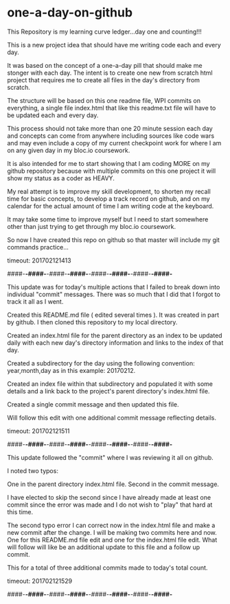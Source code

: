# one-a-day-on-github

This Repository is my learning curve ledger...day one and counting!!!

This is a new project idea that should have me writing code each and every day.

It was based on the concept of a one-a-day pill that should make me stonger
with each day.  The intent is to create one new from scratch html project that
requires me to create all files in the day's directory from scratch.

The structure will be based on this one readme file, WPI commits on everything,
a single file index.html that like this readme.txt file will have to be 
updated each and every day.

This process should not take more than one 20 minute session each day and
concepts can come from anywhere including sources like code wars and may even
include a copy of my current checkpoint work for where I am on any given day in
my bloc.io coursework.

It is also intended for me to start showing that I am coding MORE on my github
repository because with multiple commits on this one project it will show my
status as a coder as HEAVY.

My real attempt is to improve my skill development, to shorten my recall time
for basic concepts, to develop a track record on github, and on my calendar for
the actual amount of time I am writing code at the keyboard.

It may take some time to improve myself but I need to start somewhere other
than just trying to get through my bloc.io coursework.

So now I have created this repo on github so that master will include my git
commands practice...

timeout:  201702121413

####-****-####-****-####-****-####-****-####-****-####-****-####-****-####-****

This update was for today's multiple actions that I failed to break down into 
individual "commit" messages.  There was so much that I did that I forgot to 
track it all as I went.

Created this README.md file ( edited several times ).  It was created in part
by github.  I then cloned this repository to my local directory.

Created an index.html file for the parent directory as an index to be
updated daily with each new day's directory information and links to the index
of that day.

Created a subdirectory for the day using the following convention:
year,month,day as in this example:  20170212.

Created an index file within that subdirectory and populated it with
some details and a link back to the project's parent directory's index.html
file.

Created a single commit message and then updated this file.

Will follow this edit with one additional commit message reflecting details.

timeout:  201702121511

####-****-####-****-####-****-####-****-####-****-####-****-####-****-####-****

This update followed the "commit" where I was reviewing it all on github.

I noted two typos:

One in the parent directory index.html file.  Second in the commit message.

I have elected to skip the second since I have already made at least one commit
since the error was made and I do not wish to "play" that hard at this time.

The second typo error I can correct now in the index.html file and make a new
commit after the change.  I will be making two commits here and now.  One for
this README.md file edit and one for the index.html file edit.  What will
follow will like be an additional update to this file and a follow up commit.

This for a total of three additional commits made to today's total count.

timeout:  201702121529

####-****-####-****-####-****-####-****-####-****-####-****-####-****-####-****
